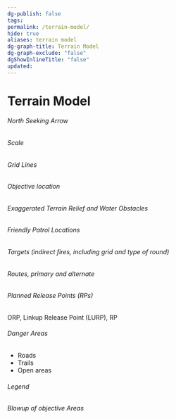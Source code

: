 ```yaml
---
dg-publish: false
tags: 
permalink: /terrain-model/
hide: true
aliases: terrain model
dg-graph-title: Terrain Model
dg-graph-exclude: "false"
dgShowInlineTitle: "false"
updated:
---
```

# Terrain Model
###### North Seeking Arrow
###### Scale
###### Grid Lines
###### Objective location
###### Exaggerated Terrain Relief and Water Obstacles
###### Friendly Patrol Locations
###### Targets (indirect fires, including grid and type of round)
###### Routes, primary and alternate
###### Planned Release Points (RPs)
ORP, Linkup Release Point (LURP), RP
###### Danger Areas
* Roads
* Trails
* Open areas
###### Legend
###### Blowup of objective Areas